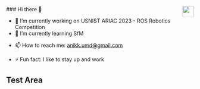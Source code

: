 <img align="right" src="https://visitor-badge.laobi.icu/badge?page_id=anikk94.anikk94" height="30px" />
### Hi there 👋

- 🔭 I’m currently working on USNIST ARIAC 2023 - ROS Robotics Competition
- 🌱 I’m currently learning SfM
<!-- - 👯 I’m looking to collaborate on ... -->
<!-- - 🤔 I’m looking for help with ... -->
<!-- - 💬 Ask me about ... -->
- 📫 How to reach me: anikk.umd@gmail.com
<!-- - 😄 Pronouns: ... -->
- ⚡ Fun fact: I like to stay up and work

## Test Area

